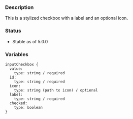 ### Description
This is a stylized checkbox with a label and an optional icon.

### Status
* Stable as of 5.0.0

### Variables
~~~
inputCheckbox {
  value:
    type: string / required
  id: 
    type: string / required
  icon:
    type: string (path to icon) / optional
  label:
    type: string / required
  checked:
    type: boolean
}
~~~
